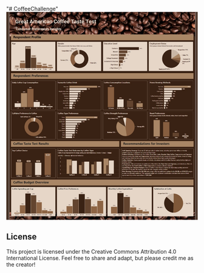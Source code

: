 "# CoffeeChallenge" 
![Coffee Challenge](Images/Coffee.jpg)
## License
This project is licensed under the Creative Commons Attribution 4.0 International License. Feel free to share and adapt, but please credit me as the creator!
